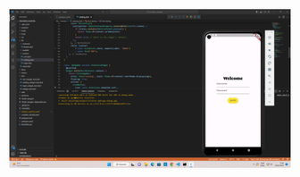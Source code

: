 <img src="https://github.com/juanfernandez13/mobDev_Iracema/blob/main/av9/provider_shopper/ProviderShopper.png"/>
